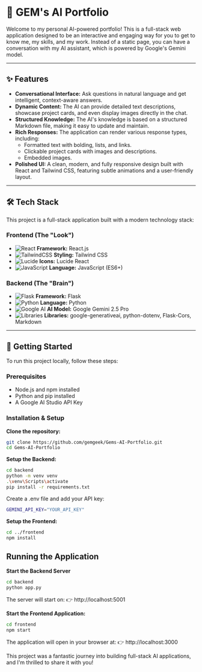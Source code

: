 # 🤖 GEM's AI Portfolio  
Welcome to my personal AI-powered portfolio! This is a full-stack web application designed to be an interactive and engaging way for you to get to know me, my skills, and my work. Instead of a static page, you can have a conversation with my AI assistant, which is powered by Google's Gemini model.  

---

## ✨ Features  
- **Conversational Interface:** Ask questions in natural language and get intelligent, context-aware answers.  
- **Dynamic Content:** The AI can provide detailed text descriptions, showcase project cards, and even display images directly in the chat.  
- **Structured Knowledge:** The AI's knowledge is based on a structured Markdown file, making it easy to update and maintain.  
- **Rich Responses:** The application can render various response types, including:  
  - Formatted text with bolding, lists, and links.  
  - Clickable project cards with images and descriptions.  
  - Embedded images.  
- **Polished UI:** A clean, modern, and fully responsive design built with React and Tailwind CSS, featuring subtle animations and a user-friendly layout.  

---

## 🛠️ Tech Stack  
This project is a full-stack application built with a modern technology stack:  

### Frontend (The "Look")  
- ![React](https://img.shields.io/badge/React-20232A?style=for-the-badge&logo=react&logoColor=61DAFB) **Framework:** React.js  
- ![TailwindCSS](https://img.shields.io/badge/Tailwind_CSS-38B2AC?style=for-the-badge&logo=tailwind-css&logoColor=white) **Styling:** Tailwind CSS  
- ![Lucide](https://img.shields.io/badge/Lucide_Icons-black?style=for-the-badge&logo=lucide&logoColor=white) **Icons:** Lucide React  
- ![JavaScript](https://img.shields.io/badge/JavaScript-323330?style=for-the-badge&logo=javascript&logoColor=F7DF1E) **Language:** JavaScript (ES6+)  

### Backend (The "Brain")  
- ![Flask](https://img.shields.io/badge/Flask-000000?style=for-the-badge&logo=flask&logoColor=white) **Framework:** Flask  
- ![Python](https://img.shields.io/badge/Python-3776AB?style=for-the-badge&logo=python&logoColor=white) **Language:** Python  
- ![Google AI](https://img.shields.io/badge/Google_Gemini_AI-4285F4?style=for-the-badge&logo=google&logoColor=white) **AI Model:** Google Gemini 2.5 Pro  
- ![Libraries](https://img.shields.io/badge/Libraries-grey?style=for-the-badge&logo=pypi&logoColor=white) **Libraries:** google-generativeai, python-dotenv, Flask-Cors, Markdown

---

## 🚀 Getting Started  
To run this project locally, follow these steps:  

### Prerequisites  
- Node.js and npm installed  
- Python and pip installed  
- A Google AI Studio API Key  

### Installation & Setup  

**Clone the repository:**  
```bash
git clone https://github.com/gemgeek/Gems-AI-Portfolio.git
cd Gems-AI-Portfolio
```

**Setup the Backend:**
```bash
cd backend
python -m venv venv
.\venv\Scripts\activate
pip install -r requirements.txt
```

Create a .env file and add your API key:
```bash
GEMINI_API_KEY="YOUR_API_KEY"
```

**Setup the Frontend:**
```bash
cd ../frontend
npm install
```

## Running the Application
**Start the Backend Server**
```bash
cd backend
python app.py
```

The server will start on:
👉 http://localhost:5001

**Start the Frontend Application:**
```bash
cd frontend
npm start
```

The application will open in your browser at:
👉 http://localhost:3000

This project was a fantastic journey into building full-stack AI applications, and I'm thrilled to share it with you!